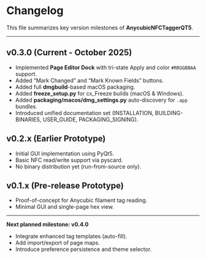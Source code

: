 # Changelog

This file summarizes key version milestones of **AnycubicNFCTaggerQT5**.

---

## v0.3.0 (Current - October 2025)

- Implemented **Page Editor Dock** with tri-state Apply and color `#RRGGBBAA` support.
- Added “Mark Changed” and “Mark Known Fields” buttons.
- Added full **dmgbuild**-based macOS packaging.
- Added **freeze_setup.py** for cx_Freeze builds (macOS & Windows).
- Added **packaging/macos/dmg_settings.py** auto-discovery for `.app` bundles.
- Introduced unified documentation set (INSTALLATION, BUILDING-BINARIES, USER_GUIDE, PACKAGING_SIGNING).

## v0.2.x (Earlier Prototype)

- Initial GUI implementation using PyQt5.
- Basic NFC read/write support via pyscard.
- No binary distribution yet (run-from-source only).

## v0.1.x (Pre-release Prototype)

- Proof-of-concept for Anycubic filament tag reading.
- Minimal GUI and single-page hex view.

---

**Next planned milestone: v0.4.0**
- Integrate enhanced tag templates (auto-fill).
- Add import/export of page maps.
- Introduce preference persistence and theme selector.
